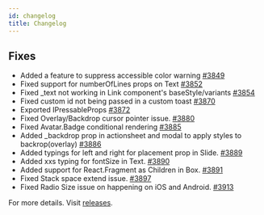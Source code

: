 ```yaml
---
id: changelog
title: Changelog
---
```


## Fixes

- Added a feature to suppress accessible color warning [#3849](https://github.com/GeekyAnts/NativeBase/pull/3849)
- Fixed support for numberOfLines props on Text [#3852](https://github.com/GeekyAnts/NativeBase/pull/3852)
- Fixed \_text not working in Link component's baseStyle/variants [#3854](https://github.com/GeekyAnts/NativeBase/pull/3854)
- Fixed custom id not being passed in a custom toast [#3870](https://github.com/GeekyAnts/NativeBase/pull/3870)
- Exported IPressableProps [#3872](https://github.com/GeekyAnts/NativeBase/pull/3871)
- Fixed Overlay/Backdrop cursor pointer issue. [#3880](https://github.com/GeekyAnts/NativeBase/pull/3880)
- Fixed Avatar.Badge conditional rendering [#3885](https://github.com/GeekyAnts/NativeBase/pull/3885)
- Added \_backdrop prop in actionsheet and modal to apply styles to backrop(overlay) [#3886](https://github.com/GeekyAnts/NativeBase/pull/3886)
- Added typings for left and right for placement prop in Slide. [#3889](https://github.com/GeekyAnts/NativeBase/pull/3889)
- Added xxs typing for fontSize in Text. [#3890](https://github.com/GeekyAnts/NativeBase/pull/3890)
- Added support for React.Fragment as Children in Box. [#3891](https://github.com/GeekyAnts/NativeBase/pull/3891)
- Fixed Stack space extend issue. [#3897](https://github.com/GeekyAnts/NativeBase/pull/3897)
- Fixed Radio Size issue on happening on iOS and Android. [#3913](https://github.com/GeekyAnts/NativeBase/pull/3913)

For more details. Visit [releases](https://github.com/GeekyAnts/NativeBase/releases/tag/v3.0.7).
